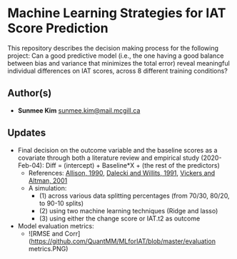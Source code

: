 Machine Learning Strategies for IAT Score Prediction
====================================================

This repository describes the decision making process for the following project:
Can a good predictive model (i.e., the one having a good balance between bias and variance that minimizes the total error) reveal meaningful individual differences on IAT scores, across 8 different training conditions?

Author(s)
-------
- **Sunmee Kim** <sunmee.kim@mail.mcgill.ca>

Updates
----------
- Final decision on the outcome variable and the baseline scores as a covariate through both a literature review and empirical study (2020-Feb-04): Diff = (intercept) + Baseline*X + (the rest of the predictors)
  - References: [Allison, 1990](https://www.jstor.org/stable/271083?seq=1#metadata_info_tab_contents), [Dalecki and Willits, 1991](https://www.tandfonline.com/doi/abs/10.1080/02732173.1991.9981960), [Vickers and Altman, 2001](https://www.ncbi.nlm.nih.gov/pmc/articles/PMC1121605/)
  - A simulation:
    - (1) across various data splitting percentages (from 70/30, 80/20, to 90-10 splits)
    - (2) using two machine learning techniques (Ridge and lasso)
    - (3) using either the change score or IAT.t2 as outcome
- Model evaluation metrics:
  - ![RMSE and Corr](https://github.com/QuantMM/MLforIAT/blob/master/evaluation metrics.PNG)
